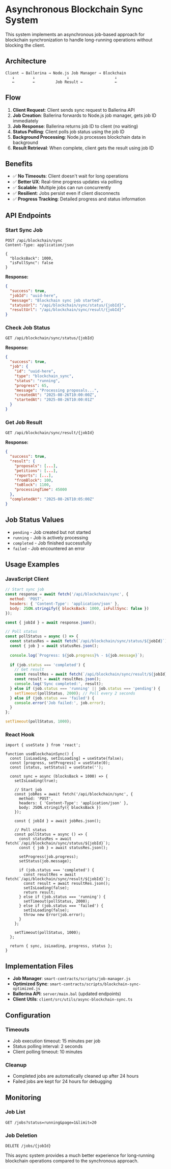 # Asynchronous Blockchain Sync System

This system implements an asynchronous job-based approach for blockchain synchronization to handle long-running operations without blocking the client.

## Architecture

```
Client → Ballerina → Node.js Job Manager → Blockchain
   ↓        ↓              ↓                    ↓
   ←        ←         Job Result ←              ←
```

## Flow

1. **Client Request**: Client sends sync request to Ballerina API
2. **Job Creation**: Ballerina forwards to Node.js job manager, gets job ID immediately
3. **Job Response**: Ballerina returns job ID to client (no waiting)
4. **Status Polling**: Client polls job status using the job ID
5. **Background Processing**: Node.js processes blockchain data in background
6. **Result Retrieval**: When complete, client gets the result using job ID

## Benefits

- ✅ **No Timeouts**: Client doesn't wait for long operations
- ✅ **Better UX**: Real-time progress updates via polling
- ✅ **Scalable**: Multiple jobs can run concurrently  
- ✅ **Resilient**: Jobs persist even if client disconnects
- ✅ **Progress Tracking**: Detailed progress and status information

## API Endpoints

### Start Sync Job
```http
POST /api/blockchain/sync
Content-Type: application/json

{
  "blocksBack": 1000,
  "isFullSync": false
}
```

**Response:**
```json
{
  "success": true,
  "jobId": "uuid-here",
  "message": "Blockchain sync job started",
  "statusUrl": "/api/blockchain/sync/status/{jobId}",
  "resultUrl": "/api/blockchain/sync/result/{jobId}"
}
```

### Check Job Status
```http
GET /api/blockchain/sync/status/{jobId}
```

**Response:**
```json
{
  "success": true,
  "job": {
    "id": "uuid-here",
    "type": "blockchain_sync",
    "status": "running",
    "progress": 65,
    "message": "Processing proposals...",
    "createdAt": "2025-08-26T10:00:00Z",
    "startedAt": "2025-08-26T10:00:01Z"
  }
}
```

### Get Job Result
```http
GET /api/blockchain/sync/result/{jobId}
```

**Response:**
```json
{
  "success": true,
  "result": {
    "proposals": [...],
    "petitions": [...],
    "reports": [...],
    "fromBlock": 100,
    "toBlock": 1100,
    "processingTime": 45000
  },
  "completedAt": "2025-08-26T10:05:00Z"
}
```

## Job Status Values

- `pending` - Job created but not started
- `running` - Job is actively processing
- `completed` - Job finished successfully
- `failed` - Job encountered an error

## Usage Examples

### JavaScript Client
```javascript
// Start sync job
const response = await fetch('/api/blockchain/sync', {
  method: 'POST',
  headers: { 'Content-Type': 'application/json' },
  body: JSON.stringify({ blocksBack: 1000, isFullSync: false })
});

const { jobId } = await response.json();

// Poll status
const pollStatus = async () => {
  const statusRes = await fetch(`/api/blockchain/sync/status/${jobId}`);
  const { job } = await statusRes.json();
  
  console.log(`Progress: ${job.progress}% - ${job.message}`);
  
  if (job.status === 'completed') {
    // Get result
    const resultRes = await fetch(`/api/blockchain/sync/result/${jobId}`);
    const result = await resultRes.json();
    console.log('Sync completed:', result);
  } else if (job.status === 'running' || job.status === 'pending') {
    setTimeout(pollStatus, 2000); // Poll every 2 seconds
  } else if (job.status === 'failed') {
    console.error('Job failed:', job.error);
  }
};

setTimeout(pollStatus, 1000);
```

### React Hook
```tsx
import { useState } from 'react';

function useBlockchainSync() {
  const [isLoading, setIsLoading] = useState(false);
  const [progress, setProgress] = useState(0);
  const [status, setStatus] = useState('');

  const sync = async (blocksBack = 1000) => {
    setIsLoading(true);
    
    // Start job
    const jobRes = await fetch('/api/blockchain/sync', {
      method: 'POST',
      headers: { 'Content-Type': 'application/json' },
      body: JSON.stringify({ blocksBack })
    });
    
    const { jobId } = await jobRes.json();
    
    // Poll status
    const pollStatus = async () => {
      const statusRes = await fetch(`/api/blockchain/sync/status/${jobId}`);
      const { job } = await statusRes.json();
      
      setProgress(job.progress);
      setStatus(job.message);
      
      if (job.status === 'completed') {
        const resultRes = await fetch(`/api/blockchain/sync/result/${jobId}`);
        const result = await resultRes.json();
        setIsLoading(false);
        return result;
      } else if (job.status === 'running') {
        setTimeout(pollStatus, 2000);
      } else if (job.status === 'failed') {
        setIsLoading(false);
        throw new Error(job.error);
      }
    };
    
    setTimeout(pollStatus, 1000);
  };

  return { sync, isLoading, progress, status };
}
```

## Implementation Files

- **Job Manager**: `smart-contracts/scripts/job-manager.js`
- **Optimized Sync**: `smart-contracts/scripts/blockchain-sync-optimized.js` 
- **Ballerina API**: `server/main.bal` (updated endpoints)
- **Client Utils**: `client/src/utils/async-blockchain-sync.ts`

## Configuration

### Timeouts
- Job execution timeout: 15 minutes per job
- Status polling interval: 2 seconds
- Client polling timeout: 10 minutes

### Cleanup
- Completed jobs are automatically cleaned up after 24 hours
- Failed jobs are kept for 24 hours for debugging

## Monitoring

### Job List
```http
GET /jobs?status=running&page=1&limit=20
```

### Job Deletion  
```http
DELETE /jobs/{jobId}
```

This async system provides a much better experience for long-running blockchain operations compared to the synchronous approach.
